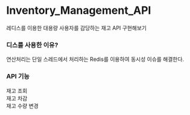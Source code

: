 # Inventory_Management_API
레디스를 이용한 대용량 사용자를 감당하는 재고 API 구현해보기

### 디스를 사용한 이유?<br>
연산처리는 단일 스레드에서 처리하는 Redis를 이용하여 동시성 이슈를 해결한다.


### API 기능<br>
재고 조회<br>
재고 차감<br>
재고 수량 변경
